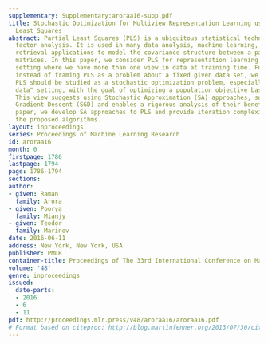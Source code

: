 ```yaml
---
supplementary: Supplementary:aroraa16-supp.pdf
title: Stochastic Optimization for Multiview Representation Learning using Partial
  Least Squares
abstract: Partial Least Squares (PLS) is a ubiquitous statistical technique for bilinear
  factor analysis. It is used in many data analysis, machine learning, and information
  retrieval applications to model the covariance structure between a pair of data
  matrices. In this paper, we consider PLS for representation learning in a multiview
  setting where we have more than one view in data at training time. Furthermore,
  instead of framing PLS as a problem about a fixed given data set, we argue that
  PLS should be studied as a stochastic optimization problem, especially in a "big
  data" setting, with the goal of optimizing a population objective based on sample.
  This view suggests using Stochastic Approximation (SA) approaches, such as Stochastic
  Gradient Descent (SGD) and enables a rigorous analysis of their benefits. In this
  paper, we develop SA approaches to PLS and provide iteration complexity bounds for
  the proposed algorithms.
layout: inproceedings
series: Proceedings of Machine Learning Research
id: aroraa16
month: 0
firstpage: 1786
lastpage: 1794
page: 1786-1794
sections: 
author:
- given: Raman
  family: Arora
- given: Poorya
  family: Mianjy
- given: Teodor
  family: Marinov
date: 2016-06-11
address: New York, New York, USA
publisher: PMLR
container-title: Proceedings of The 33rd International Conference on Machine Learning
volume: '48'
genre: inproceedings
issued:
  date-parts:
  - 2016
  - 6
  - 11
pdf: http://proceedings.mlr.press/v48/aroraa16/aroraa16.pdf
# Format based on citeproc: http://blog.martinfenner.org/2013/07/30/citeproc-yaml-for-bibliographies/
---
```

